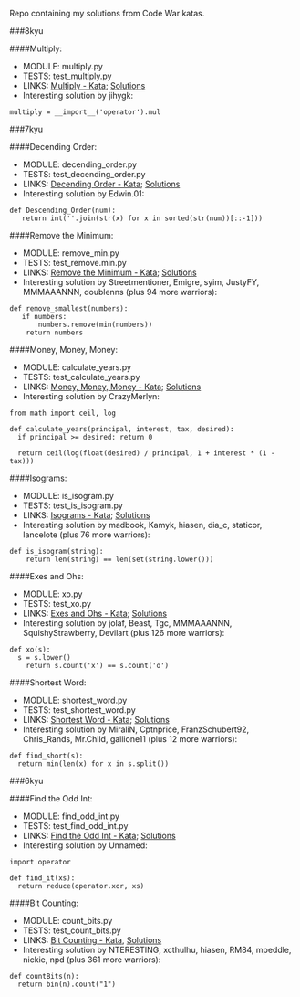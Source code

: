 Repo containing my solutions from Code War katas.

###8kyu

####Multiply:
- MODULE: multiply.py
- TESTS: test_multiply.py
- LINKS: 
[Multiply - Kata](https://www.codewars.com/kata/multiply/train/python);
[Solutions](https://www.codewars.com/kata/50654ddff44f800200000004/solutions/python/me/best_practice)
- Interesting solution by jihygk:
```
multiply = __import__('operator').mul
```

###7kyu


####Decending Order:
- MODULE: decending_order.py
- TESTS: test_decending_order.py
- LINKS: 
[Decending Order - Kata](https://www.codewars.com/kata/descending-order/train/python);
[Solutions](https://www.codewars.com/kata/5467e4d82edf8bbf40000155/solutions/python/me/best_practice)
- Interesting solution by Edwin.01:
```
def Descending_Order(num):
   return int(''.join(str(x) for x in sorted(str(num))[::-1]))
```


####Remove the Minimum:
- MODULE: remove_min.py
- TESTS: test_remove.min.py
- LINKS: 
[Remove the Minimum - Kata](https://www.codewars.com/kata/remove-the-minimum/train/python);
[Solutions](https://www.codewars.com/kata/563cf89eb4747c5fb100001b/solutions/python/me/best_practice)
- Interesting solution by Streetmentioner, Emigre, syim, JustyFY, MMMAAANNN, doublenns (plus 94 more warriors):
```
def remove_smallest(numbers):
   if numbers:
       numbers.remove(min(numbers))
    return numbers
```


####Money, Money, Money:
- MODULE: calculate_years.py
- TESTS: test_calculate_years.py
- LINKS: 
[Money, Money, Money - Kata](https://www.codewars.com/kata/money-money-money/train/python);
[Solutions](https://www.codewars.com/kata/563f037412e5ada593000114/solutions/python/me/best_practice)
- Interesting solution by CrazyMerlyn:
```
from math import ceil, log

def calculate_years(principal, interest, tax, desired):
  if principal >= desired: return 0

  return ceil(log(float(desired) / principal, 1 + interest * (1 - tax)))
```


####Isograms:
- MODULE: is_isogram.py
- TESTS: test_is_isogram.py
- LINKS: 
[Isograms - Kata](https://www.codewars.com/kata/isograms/train/python);
[Solutions](https://www.codewars.com/kata/54ba84be607a92aa900000f1/solutions/python/me/best_practice)
- Interesting solution by madbook, Kamyk, hiasen, dia_c, staticor, lancelote (plus 76 more warriors):
```
def is_isogram(string):
    return len(string) == len(set(string.lower()))
```


####Exes and Ohs:
- MODULE: xo.py
- TESTS: test_xo.py
- LINKS: 
[Exes and Ohs - Kata](https://www.codewars.com/kata/exes-and-ohs/train/python);
[Solutions](https://www.codewars.com/kata/55908aad6620c066bc00002a/solutions/python/me/best_practice)
- Interesting solution by jolaf, Beast, Tgc, MMMAAANNN, SquishyStrawberry, Devilart (plus 126 more warriors):
```
def xo(s):
  s = s.lower()
    return s.count('x') == s.count('o')
```


####Shortest Word:
- MODULE: shortest_word.py
- TESTS: test_shortest_word.py
- LINKS: 
[Shortest Word - Kata](https://www.codewars.com/kata/shortest-word/train/python);
[Solutions](https://www.codewars.com/kata/57cebe1dc6fdc20c57000ac9/solutions/python/me/best_practice)
- Interesting solution by MiraliN, Cptnprice, FranzSchubert92, Chris_Rands, Mr.Child, gallione11 (plus 12 more warriors):
```
def find_short(s):
  return min(len(x) for x in s.split())
```


###6kyu


####Find the Odd Int:
- MODULE: find_odd_int.py
- TESTS: test_find_odd_int.py
- LINKS: 
[Find the Odd Int - Kata](https://www.codewars.com/kata/find-the-odd-int/train/python);
[Solutions](https://www.codewars.com/kata/54da5a58ea159efa38000836/solutions/python/me/best_practice)
- Interesting solution by Unnamed:
```
import operator

def find_it(xs):
  return reduce(operator.xor, xs)
```


####Bit Counting:
- MODULE: count_bits.py
- TESTS: test_count_bits.py
- LINKS: [Bit Counting - Kata](https://www.codewars.com/kata/bit-counting/train/python),
[Solutions](https://www.codewars.com/kata/526571aae218b8ee490006f4/solutions/python/me/best_practice)
- Interesting solution by NTERESTING, xcthulhu, hiasen, RM84, mpeddle, nickie, npd (plus 361 more warriors):
```
def countBits(n):
  return bin(n).count("1")
```
